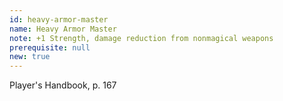 ```yaml
---
id: heavy-armor-master
name: Heavy Armor Master
note: +1 Strength, damage reduction from nonmagical weapons
prerequisite: null
new: true
---
```

Player's Handbook, p. 167